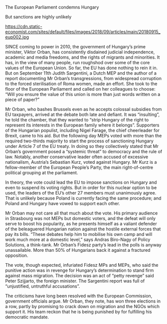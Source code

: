The European Parliament condemns Hungary

But sanctions are highly unlikely

https://cdn.static-economist.com/sites/default/files/images/2018/09/articles/main/20180915_eup002.jpg

SINCE coming to power in 2010, the government of Hungary’s prime minister, Viktor Orban, has consistently disdained judicial independence, academic and media freedoms, and the rights of migrants and minorities. It has, in the view of many people, run roughshod over some of the core values of the European Union. So far, the EU has done nothing to rein it in. But on September 11th Judith Sargentini, a Dutch MEP and the author of a report documenting Mr Orban’s transgressions, from widespread corruption to the forced sterilisation of Roma women, made an effort. She took to the floor of the European Parliament and called on her colleagues to choose: “Will you ensure the value of this union is more than just words written on a piece of paper?”

Mr Orban, who bashes Brussels even as he accepts colossal subsidies from EU taxpayers, arrived at the debate both late and defiant. It was “insulting”, he told the chamber, that they wanted to “strip Hungary of the right to represent its interests in the European family where it belongs”. Supporters of the Hungarian populist, including Nigel Farage, the chief cheerleader for Brexit, came to his aid. But the following day MEPs voted with more than the required two-thirds majority to start the process of sanctioning Hungary under Article 7 of the EU treaty. In doing so they collectively stated that Mr Orban’s government posed a “systemic threat” to democracy and the rule of law. Notably, another conservative leader often accused of excessive nationalism, Austria’s Sebastian Kurz, voted against Hungary. Mr Kurz is a fellow-member of the European People’s Party, the main right-of-centre political grouping at the parliament.

In theory, the vote could lead the EU to impose sanctions on Hungary and even to suspend its voting rights. But in order for this nuclear option to be used, the leaders of the EU’s other 27 members must unanimously agree. That is unlikely because Poland is currently facing the same procedure; and Poland and Hungary have vowed to support each other.

Mr Orban may not care all that much about the vote. His primary audience in Strasbourg was not MEPs but domestic voters, and the defeat will only serve to boost his popularity, as he presents himself as a valiant defender of the beleaguered Hungarian nation against the hostile external forces that pay its bills. “These debates help him to mobilise his own camp and will work much more at a domestic level,” says Andras Biro-Nagy of Policy Solutions, a think-tank. Mr Orban’s Fidesz party’s lead in the polls is anyway unassailable. More than 50% of Hungarians back it against a fractured opposition.

The vote, though expected, infuriated Fidesz MPs and MEPs, who said the punitive action was in revenge for Hungary’s determination to stand firm against mass migration. The decision was an act of “petty revenge” said Peter Szijjarto, the foreign minister. The Sargentini report was full of “unjustified, untruthful accusations”.

The criticisms have long been resolved with the European Commission, government officials argue. Mr Orban, they note, has won three elections in a row, partly by promising to crack down on migration and the NGOs which support it. His team reckon that he is being punished by for fulfilling his democratic mandate. 

 

 
